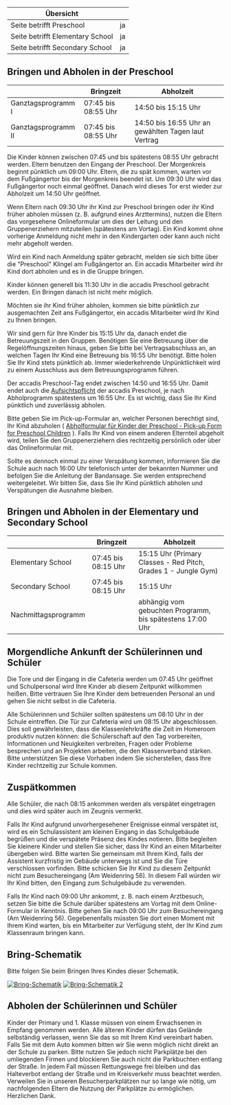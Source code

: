 | Übersicht | |
| --- | --- |
| Seite betrifft Preschool | ja |
| Seite betrifft Elementary School | ja |
| Seite betrifft Secondary School | ja |

## Bringen und Abholen in der Preschool 

|   | Bringzeit | Abholzeit |
| --- | --- | --- |
| Ganztagsprogramm I | 07:45 bis 08:55 Uhr | 14:50 bis 15:15 Uhr |
| Ganztagsprogramm II | 07:45 bis 08:55 Uhr | 14:50 bis 16:55 Uhr an gewählten Tagen laut Vertrag |

Die Kinder können zwischen 07:45 und bis spätestens 08:55 Uhr gebracht werden. Eltern benutzen den Eingang der Preschool. Der Morgenkreis beginnt pünktlich um 09:00 Uhr. Eltern, die zu spät kommen, warten vor dem Fußgängertor bis der Morgenkreis beendet ist. Um 09:30 Uhr wird das Fußgängertor noch einmal geöffnet. Danach wird dieses Tor erst wieder zur Abholzeit um 14:50 Uhr geöffnet.

Wenn Eltern nach 09:30 Uhr ihr Kind zur Preschool bringen oder ihr Kind früher abholen müssen (z. B. aufgrund eines Arzttermins), nutzen die Eltern das vorgesehene Onlineformular um dies der Leitung und den Gruppenerziehern mitzuteilen (spätestens am Vortag). Ein Kind kommt ohne vorherige Anmeldung nicht mehr in den Kindergarten oder kann auch nicht mehr abgeholt werden.

Wird ein Kind nach Anmeldung später gebracht, melden sie sich bitte über die "Preschool" Klingel am Fußgängertor an. Ein accadis Mitarbeiter wird ihr Kind dort abholen und es in die Gruppe bringen.

Kinder können generell bis 11:30 Uhr in die accadis Preschool gebracht werden. Ein Bringen danach ist nicht mehr möglich.

Möchten sie ihr Kind früher abholen, kommen sie bitte pünktlich zur ausgemachten Zeit ans Fußgängertor, ein accadis Mitarbeiter wird Ihr Kind zu Ihnen bringen.

Wir sind gern für Ihre Kinder bis 15:15 Uhr da, danach endet die Betreuungszeit in den Gruppen. Benötigen Sie eine Betreuung über die Regelöffnungszeiten hinaus, geben Sie bitte bei Vertragsabschluss an, an welchen Tagen Ihr Kind eine Betreuung bis 16:55 Uhr benötigt. Bitte holen Sie Ihr Kind stets pünktlich ab. Immer wiederkehrende Unpünktlichkeit wird zu einem Ausschluss aus dem Betreuungsprogramm führen.

Der accadis Preschool-Tag endet zwischen 14:50 und 16:55 Uhr. Damit endet auch die [Aufsichtspflicht](/ISB-Eltern-wiki/de/Aufsicht "Aufsicht") der accadis Preschool, je nach Abholprogramm spätestens um 16:55 Uhr. Es ist wichtig, dass Sie Ihr Kind pünktlich und zuverlässig abholen.

Bitte geben Sie im Pick-up-Formular an, welcher Personen berechtigt sind, Ihr Kind abzuholen ( [Abholformular für Kinder der Preschool - Pick-up Form for Preschool Children](/ISB-Eltern-wiki/de/images/5/5b/Abholformular_f%C3%BCr_Kinder_der_Preschool_-_Pick-up_Form_for_Preschool_Children.pdf "Abholformular für Kinder der Preschool - Pick-up Form for Preschool Children.pdf") ). Falls Ihr Kind von einem anderen Elternteil abgeholt wird, teilen Sie den Gruppenerziehern dies rechtzeitig persönlich oder über das Onlineformular mit.

Sollte es dennoch einmal zu einer Verspätung kommen, informieren Sie die Schule auch nach 16:00 Uhr telefonisch unter der bekannten Nummer und befolgen Sie die Anleitung der Bandansage. Sie werden entsprechend weitergeleitet. Wir bitten Sie, dass Sie Ihr Kind pünktlich abholen und Verspätungen die Ausnahme bleiben.

## Bringen und Abholen in der Elementary und Secondary School 

|   | Bringzeit | Abholzeit |
| --- | --- | --- |
| Elementary School | 07:45 bis 08:15 Uhr | 15:15 Uhr (Primary Classes - Red Pitch, Grades 1 - Jungle Gym) |
| Secondary School | 07:45 bis 08:15 Uhr | 15:15 Uhr |
| Nachmittagsprogramm |   | abhängig vom gebuchten Programm, bis spätestens 17:00 Uhr |

## Morgendliche Ankunft der Schülerinnen und Schüler 

Die Tore und der Eingang in die Cafeteria werden um 07:45 Uhr geöffnet und Schulpersonal wird Ihre Kinder ab diesem Zeitpunkt willkommen heißen. Bitte vertrauen Sie Ihre Kinder dem betreuenden Personal an und gehen Sie nicht selbst in die Cafeteria.

Alle Schülerinnen und Schüler sollten spätestens um 08:10 Uhr in der Schule eintreffen. Die Tür zur Cafeteria wird um 08:15 Uhr abgeschlossen. Dies soll gewährleisten, dass die Klassenlehrkräfte die Zeit im Homeroom produktiv nutzen können: die Schülerschaft auf den Tag vorbereiten, Informationen und Neuigkeiten verbreiten, Fragen oder Probleme besprechen und an Projekten arbeiten, die den Klassenverband stärken. Bitte unterstützen Sie diese Vorhaben indem Sie sicherstellen, dass Ihre Kinder rechtzeitig zur Schule kommen.

## Zuspätkommen 

Alle Schüler, die nach 08:15 ankommen werden als verspätet eingetragen und dies wird später auch im Zeugnis vermerkt.

Falls Ihr Kind aufgrund unvorhergesehener Ereignisse einmal verspätet ist, wird es ein Schulassistent am kleinen Eingang in das Schulgebäude begrüßen und die verspätete Präsenz des Kindes notieren. Bitte begleiten Sie kleinere Kinder und stellen Sie sicher, dass Ihr Kind an einen Mitarbeiter übergeben wird. Bitte warten Sie gemeinsam mit Ihrem Kind, falls der Assistent kurzfristig im Gebäude unterwegs ist und Sie die Türe verschlossen vorfinden. Bitte schicken Sie Ihr Kind zu diesem Zeitpunkt nicht zum Besuchereingang (Am Weidenring 56). In diesem Fall würden wir Ihr Kind bitten, den Eingang zum Schulgebäude zu verwenden.

Falls Ihr Kind nach 09:00 Uhr ankommt, z. B. nach einem Arztbesuch, setzen Sie bitte die Schule darüber spätestens am Vortag mit dem Online-Formular in Kenntnis. Bitte gehen Sie nach 09:00 Uhr zum Besuchereingang (Am Weidenring 56). Gegebenenfalls müssten Sie dort einen Moment mit Ihrem Kind warten, bis ein Mitarbeiter zur Verfügung steht, der Ihr Kind zum Klassenraum bringen kann.

## Bring-Schematik 

Bitte folgen Sie beim Bringen Ihres Kindes dieser Schematik.

[![Bring-Schematik](/ISB-Eltern-wiki/de/images/3/3d/Bring-Schematik_Drop_off_schematic.jpg)](/ISB-Eltern-wiki/de/Datei:Bring-Schematik_Drop_off_schematic.jpg "Bring-Schematik") [![Bring-Schematik 2](/ISB-Eltern-wiki/de/images/5/51/Bring-Schematik_2_-_Drop_off_schematic_2.jpg)](/ISB-Eltern-wiki/de/Datei:Bring-Schematik_2_-_Drop_off_schematic_2.jpg "Bring-Schematik 2")

## Abholen der Schülerinnen und Schüler 

Kinder der Primary und 1. Klasse müssen von einem Erwachsenen in Empfang genommen werden. Alle älteren Kinder dürfen das Gelände selbständig verlassen, wenn Sie das so mit Ihrem Kind vereinbart haben. Falls Sie mit dem Auto kommen bitten wir Sie wenn möglich nicht direkt an der Schule zu parken. Bitte nutzen Sie jedoch nicht Parkplätze bei den umliegenden Firmen und blockieren Sie auch nicht die Parkbuchten entlang der Straße. In jedem Fall müssen Rettungswege frei bleiben und das Halteverbot entlang der Straße und im Kreisverkehr muss beachtet werden. Verweilen Sie in unseren Besucherparkplätzen nur so lange wie nötig, um nachfolgenden Eltern die Nutzung der Parkplätze zu ermöglichen. Herzlichen Dank.